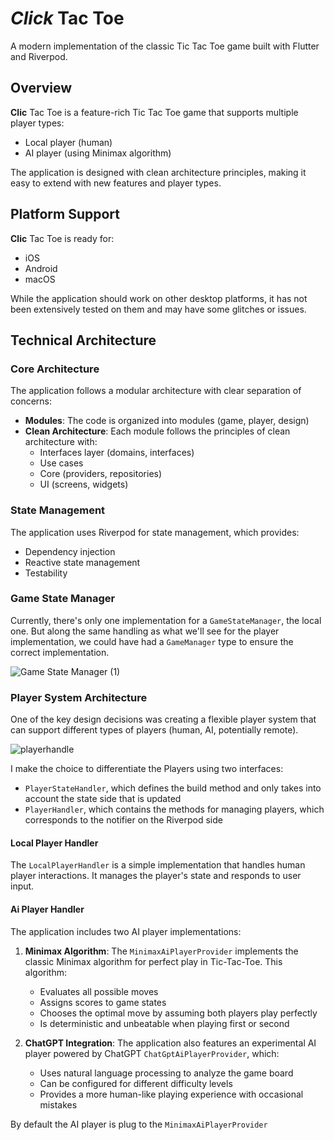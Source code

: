 # *Click* Tac Toe

A modern implementation of the classic Tic Tac Toe game built with Flutter and Riverpod.

## Overview

**Clic** Tac Toe is a feature-rich Tic Tac Toe game that supports multiple player types:
- Local player (human)
- AI player (using Minimax algorithm)

The application is designed with clean architecture principles, making it easy to extend with new features and player types.

## Platform Support

**Clic** Tac Toe is ready for:
- iOS
- Android
- macOS

While the application should work on other desktop platforms, it has not been extensively tested on them and may have some glitches or issues.

## Technical Architecture

### Core Architecture

The application follows a modular architecture with clear separation of concerns:

- **Modules**: The code is organized into modules (game, player, design)
- **Clean Architecture**: Each module follows the principles of clean architecture with:
  - Interfaces layer (domains, interfaces)
  - Use cases
  - Core (providers, repositories)
  - UI (screens, widgets)

### State Management

The application uses Riverpod for state management, which provides:
- Dependency injection
- Reactive state management
- Testability

### Game State Manager

Currently, there's only one implementation for a `GameStateManager`, the local one.
But along the same handling as what we'll see for the player implementation, we could have had a `GameManager` type to ensure the correct implementation.

![Game State Manager (1)](https://github.com/user-attachments/assets/1cee8748-753d-4c84-9e24-3a151581fa53)

### Player System Architecture

One of the key design decisions was creating a flexible player system that can support different types of players (human, AI, potentially remote).

![playerhandle](https://github.com/user-attachments/assets/82d73c7b-8928-4907-b105-417a9c10cfed)

I make the choice to differentiate the Players using two interfaces:
- `PlayerStateHandler`, which defines the build method and only takes into account the state side that is updated
- `PlayerHandler`, which contains the methods for managing players, which corresponds to the notifier on the Riverpod side 

#### Local Player Handler

The `LocalPlayerHandler` is a simple implementation that handles human player interactions. It manages the player's state and responds to user input.

#### Ai Player Handler

The application includes two AI player implementations:

1. **Minimax Algorithm**: The `MinimaxAiPlayerProvider` implements the classic Minimax algorithm for perfect play in Tic-Tac-Toe. This algorithm:
   - Evaluates all possible moves
   - Assigns scores to game states
   - Chooses the optimal move by assuming both players play perfectly
   - Is deterministic and unbeatable when playing first or second

2. **ChatGPT Integration**: The application also features an experimental AI player powered by ChatGPT `ChatGptAiPlayerProvider`, which:
   - Uses natural language processing to analyze the game board
   - Can be configured for different difficulty levels
   - Provides a more human-like playing experience with occasional mistakes

By default the AI player is plug to the `MinimaxAiPlayerProvider`
